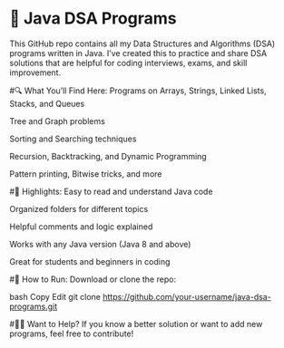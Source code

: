 # 📘 Java DSA Programs
This GitHub repo contains all my Data Structures and Algorithms (DSA) programs written in Java. I’ve created this to practice and share DSA solutions that are helpful for coding interviews, exams, and skill improvement.

#🔍 What You’ll Find Here:
Programs on Arrays, Strings, Linked Lists, Stacks, and Queues

Tree and Graph problems

Sorting and Searching techniques

Recursion, Backtracking, and Dynamic Programming

Pattern printing, Bitwise tricks, and more

#📌 Highlights:
Easy to read and understand Java code

Organized folders for different topics

Helpful comments and logic explained

Works with any Java version (Java 8 and above)

Great for students and beginners in coding

#🚀 How to Run:
Download or clone the repo:

bash
Copy
Edit
git clone https://github.com/your-username/java-dsa-programs.git


#🙋‍♂️ Want to Help?
If you know a better solution or want to add new programs, feel free to contribute!
